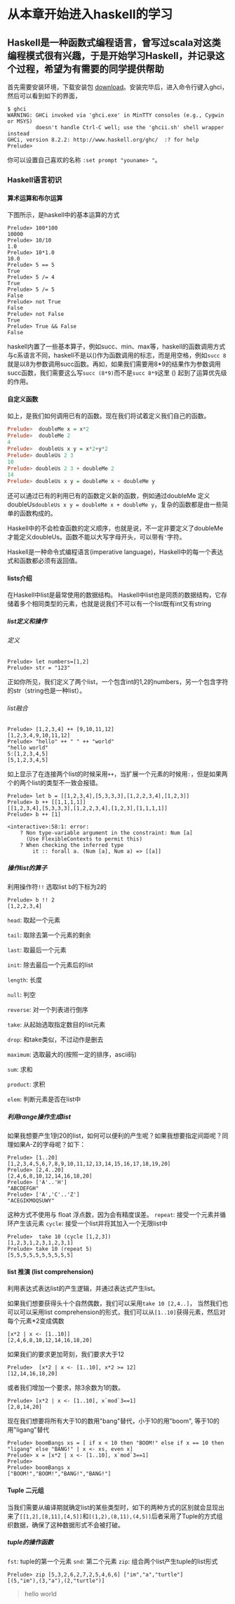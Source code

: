 # 从本章开始进入haskell的学习
## Haskell是一种函数式编程语言，曾写过scala对这类编程模式很有兴趣，于是开始学习Haskell，并记录这个过程，希望为有需要的同学提供帮助

首先需要安装环境，下载安装包 [download](https://www.haskell.org/platform/)。安装完毕后，进入命令行键入ghci，然后可以看到如下的界面，
```
$ ghci
WARNING: GHCi invoked via 'ghci.exe' in MinTTY consoles (e.g., Cygwin or MSYS)
         doesn't handle Ctrl-C well; use the 'ghcii.sh' shell wrapper instead
GHCi, version 8.2.2: http://www.haskell.org/ghc/  :? for help
Prelude>
```
你可以设置自己喜欢的名称 `:set prompt "youname> "`。

### Haskell语言初识

#### 算术运算和布尔运算
下图所示，是haskell中的基本运算的方式
```
Prelude> 100*100
10000
Prelude> 10/10
1.0
Prelude> 10*1.0
10.0
Prelude> 5 == 5
True
Prelude> 5 /= 4
True
Prelude> 5 /= 5
False
Prelude> not True
False
Prelude> not False
True
Prelude> True && False
False
```

haskell内置了一些基本算子，例如succ、min、max等，haskell的函数调用方式与c系语言不同，haskell不是以()作为函数调用的标志，而是用空格，例如`succ 8`就是以8为参数调用succ函数。再如，如果我们需要用8*9的结果作为参数调用succ函数，我们需要这么写`succ (8*9)`而不是`succ 8*9`这里 () 起到了运算优先级的作用。

#### 自定义函数
如上，是我们如何调用已有的函数。现在我们将试着定义我们自己的函数。
``` haskell
Prelude>  doubleMe x = x*2
Prelude>  doubleMe 2
4
Prelude>  doubleUs x y = x*2+y*2
Prelude> doubleUs 2 3
10
Prelude> doubleUs 2 3 + doubleMe 2
14
Prelude> doubleUs x y = doubleMe x + doubleMe y
```
还可以通过已有的利用已有的函数定义新的函数，例如通过doubleMe 定义doubleUs`doubleUs x y = doubleMe x + doubleMe y`，复杂的函数都是由一些简单的函数构成的。

Haskell中的不会检查函数的定义顺序，也就是说，不一定非要定义了doubleMe才能定义doubleUs。函数不能以大写字母开头，可以带有`'`字符。

Haskell是一种命令式编程语言(imperative language)，Haskell中的每一个表达式和函数都必须有返回值。

#### lists介绍
在Haskell中list是最常使用的数据结构。 Haskell中list也是同质的数据结构，它存储着多个相同类型的元素，也就是说我们不可以有一个list既有int又有string

##### list定义和操作
###### 定义
```
Prelude> let numbers=[1,2]
Prelude> str = "123"
```
正如你所见，我们定义了两个list，一个包含int的1,2的numbers，另一个包含字符的str（string也是一种list）。

###### list融合
```
Prelude> [1,2,3,4] ++ [9,10,11,12]
[1,2,3,4,9,10,11,12]
Prelude> "hello" ++ " " ++ "world"
"hello world"
5:[1,2,3,4,5]
[5,1,2,3,4,5]
```
如上显示了在连接两个list的时候采用`++`，当扩展一个元素的时候用`:`，但是如果两个的两个list的类型不一致会报错。
```
Prelude> let b = [[1,2,3,4],[5,3,3,3],[1,2,2,3,4],[1,2,3]]
Prelude> b ++ [[1,1,1,1]]
[[1,2,3,4],[5,3,3,3],[1,2,2,3,4],[1,2,3],[1,1,1,1]]
Prelude> b ++ [1]

<interactive>:58:1: error:
    ? Non type-variable argument in the constraint: Num [a]
      (Use FlexibleContexts to permit this)
    ? When checking the inferred type
        it :: forall a. (Num [a], Num a) => [[a]]
```
##### 操作list的算子
利用操作符`!!` 选取list b的下标为2的
```
Prelude> b !! 2
[1,2,2,3,4]
```
`head`: 取起一个元素

`tail`: 取除去第一个元素的剩余

`last`: 取最后一个元素

`init`: 除去最后一个元素后的list

`length`: 长度

`null`: 判空

`reverse`: 对一个列表进行倒序

`take`: 从起始选取指定数目的list元素

`drop`: 和take类似，不过动作是删去

`maximum`: 选取最大的(按照一定的排序，ascii码)

`sum`: 求和

`product`: 求积

`elem`: 判断元素是否在list中


##### 利用range操作生成list
如果我想要产生1到20的list，如何可以便利的产生呢？如果我想要指定间距呢？同理如果A-Z的字母呢？如下：
```
Prelude> [1..20]
[1,2,3,4,5,6,7,8,9,10,11,12,13,14,15,16,17,18,19,20]
Prelude> [2,4..20]
[2,4,6,8,10,12,14,16,18,20]
Prelude> ['A'..'H']
"ABCDEFGH"
Prelude> ['A','C'..'Z']
"ACEGIKMOQSUWY"
```
这种方式不使用与 float 浮点数，因为会有精度误差。
`repeat`: 接受一个元素并循环产生该元素
`cycle`: 接受一个list并将其加入一个无限list中
```
Prelude>  take 10 (cycle [1,2,3])
[1,2,3,1,2,3,1,2,3,1]
Prelude> take 10 (repeat 5)
[5,5,5,5,5,5,5,5,5,5]
```

#### list 推演 (list comprehension)
利用表达式表达list的产生逻辑，并通过表达式产生list。

如果我们想要获得头十个自然偶数，我们可以采用`take 10 [2,4..]`， 当然我们也可以可以采用list comprehension的形式，我们可以从`[1..10]`获得元素，然后对每个元素*2变成偶数
```
[x*2 | x <- [1..10]]
[2,4,6,8,10,12,14,16,18,20]
```
如果我们的要求更加苛刻，我们要求大于12
```
Prelude>  [x*2 | x <- [1..10], x*2 >= 12]
[12,14,16,18,20]
```
或者我们增加一个要求，除3余数为1的数。
```
Prelude> [x*2 | x <- [1..10], x`mod`3==1]
[2,8,14,20]
```
现在我们想要将所有大于10的数用"bang"替代，小于10的用"boom", 等于10的用"ligang"替代

```
Prelude> boomBangs xs = [ if x < 10 then "BOOM!" else if x == 10 then "ligang" else "BANG!" | x <- xs, even x]
Prelude> x = [x*2 | x <- [1..10], x`mod`3==1]
Prelude>
Prelude> boomBangs x
["BOOM!","BOOM!","BANG!","BANG!"]
```
#### Tuple 二元组
当我们需要从编译期就确定list的某些类型时，如下的两种方式的区别就会显现出来了`[[1,2],[8,11],[4,5]]`和`[(1,2),(8,11),(4,5)]`后者采用了Tuple的方式组织数据，确保了这种数据形式不会被打破。

##### tuple的操作函数
`fst`: tuple的第一个元素
`snd`: 第二个元素
`zip`: 组合两个list产生tuple的list形式
```
Prelude> zip [5,3,2,6,2,7,2,5,4,6,6] ["im","a","turtle"]
[(5,"im"),(3,"a"),(2,"turtle")]
```

>hello world
